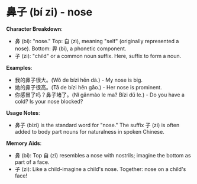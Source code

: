 # **鼻子 (bí zi) - nose**

**Character Breakdown**:  
- 鼻 (bí): "nose." Top: 自 (zì), meaning "self" (originally represented a nose). Bottom: 畀 (bì), a phonetic component.  
- 子 (zi): "child" or a common noun suffix. Here, suffix to form a noun.

**Examples**:  
- 我的鼻子很大。(Wǒ de bízi hěn dà.) - My nose is big.  
- 她的鼻子很高。(Tā de bízi hěn gāo.) - Her nose is prominent.  
- 你感冒了吗？鼻子堵了。(Nǐ gǎnmào le ma? Bízi dǔ le.) - Do you have a cold? Is your nose blocked?

**Usage Notes**:  
- 鼻子 (bízi) is the standard word for "nose." The suffix 子 (zi) is often added to body part nouns for naturalness in spoken Chinese.

**Memory Aids**:  
- 鼻 (bí): Top 自 (zì) resembles a nose with nostrils; imagine the bottom as part of a face.  
- 子 (zi): Like a child-imagine a child's nose. Together: nose on a child's face!